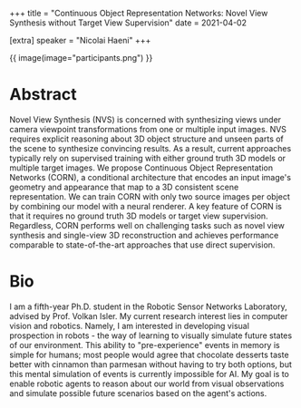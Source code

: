 +++
title = "Continuous Object Representation Networks: Novel View Synthesis without Target View Supervision"
date = 2021-04-02

[extra]
speaker = "Nicolai Haeni"
+++

{{ image(image="participants.png") }}

# Abstract
Novel View Synthesis (NVS) is concerned with synthesizing views under camera viewpoint transformations from one or multiple input images. NVS requires explicit reasoning about 3D object structure and unseen parts of the scene to synthesize convincing results. As a result, current approaches typically rely on supervised training with either ground truth 3D models or multiple target images. We propose Continuous Object Representation Networks (CORN), a conditional architecture that encodes an input image's geometry and appearance that map to a 3D consistent scene representation. We can train CORN with only two source images per object by combining our model with a neural renderer. A key feature of CORN is that it requires no ground truth 3D models or target view supervision. Regardless, CORN performs well on challenging tasks such as novel view synthesis and single-view 3D reconstruction and achieves performance comparable to state-of-the-art approaches that use direct supervision.

# Bio
I am a fifth-year Ph.D. student in the Robotic Sensor Networks Laboratory, advised by Prof. Volkan Isler. My current research interest lies in computer vision and robotics. Namely, I am interested in developing visual prospection in robots - the way of learning to visually simulate future states of our environment. This ability to "pre-experience" events in memory is simple for humans; most people would agree that chocolate desserts taste better with cinnamon than parmesan without having to try both options, but this mental simulation of events is currently impossible for AI. My goal is to enable robotic agents to reason about our world from visual observations and simulate possible future scenarios based on the agent's actions.
